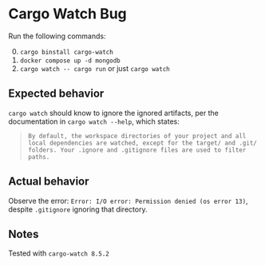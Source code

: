 # Cargo Watch Bug

Run the following commands:

0. `cargo binstall cargo-watch`
1. `docker compose up -d mongodb`
2. `cargo watch -- cargo run` or just `cargo watch`

## Expected behavior

`cargo watch` should know to ignore the ignored artifacts, per the documentation in `cargo watch --help`, which states:

> `By default, the workspace directories of your project and all local dependencies are watched, except for the target/ and .git/ folders. Your .ignore and .gitignore files are used to filter paths.`

## Actual behavior

Observe the error: `Error: I/O error: Permission denied (os error 13)`, despite `.gitignore` ignoring that directory.

## Notes

Tested with `cargo-watch 8.5.2`
